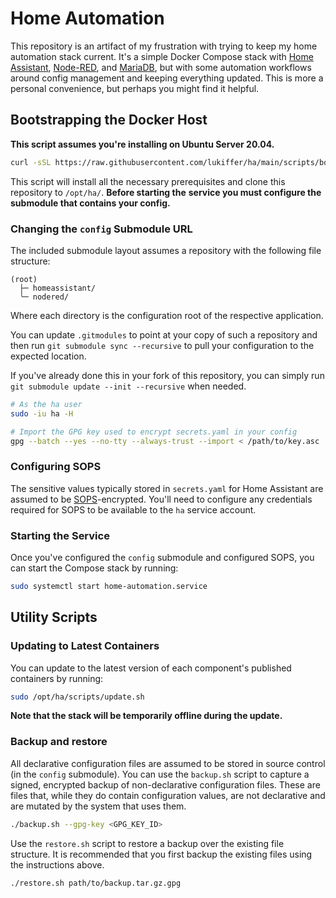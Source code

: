 # Home Automation

This repository is an artifact of my frustration with trying to keep my home automation stack current. It's a simple
Docker Compose stack with [Home Assistant](https://github.com/home-assistant/docker),
[Node-RED](https://github.com/node-red/node-red), and [MariaDB](https://github.com/MariaDB/server), but with some
automation workflows around config management and keeping everything updated. This is more a personal convenience, but
perhaps you might find it helpful.

## Bootstrapping the Docker Host

**This script assumes you're installing on Ubuntu Server 20.04.**

```bash
curl -sSL https://raw.githubusercontent.com/lukiffer/ha/main/scripts/bootstrap.sh | bash
```

This script will install all the necessary prerequisites and clone this repository to `/opt/ha/`. **Before starting the**
**service you must configure the submodule that contains your config.**

### Changing the `config` Submodule URL

The included submodule layout assumes a repository with the following file structure:

```
(root)
  ├─ homeassistant/
  ╰─ nodered/
```

Where each directory is the configuration root of the respective application.

You can update `.gitmodules` to point at your copy of such a repository and then run `git submodule sync --recursive` to
pull your configuration to the expected location.

If you've already done this in your fork of this repository, you can simply run `git submodule update --init --recursive`
when needed.

```bash
# As the ha user
sudo -iu ha -H

# Import the GPG key used to encrypt secrets.yaml in your config
gpg --batch --yes --no-tty --always-trust --import < /path/to/key.asc
```

### Configuring SOPS

The sensitive values typically stored in `secrets.yaml` for Home Assistant are assumed to be
[SOPS](https://github.com/mozilla/sops)-encrypted. You'll need to configure any credentials required for SOPS to be
available to the `ha` service account.

### Starting the Service

Once you've configured the `config` submodule and configured SOPS, you can start the Compose stack by running:

```bash
sudo systemctl start home-automation.service
```

## Utility Scripts

### Updating to Latest Containers

You can update to the latest version of each component's published containers by running:

```bash
sudo /opt/ha/scripts/update.sh
```

**Note that the stack will be temporarily offline during the update.**

### Backup and restore

All declarative configuration files are assumed to be stored in source control (in the `config` submodule). You can use
the `backup.sh` script to capture a signed, encrypted backup of non-declarative configuration files. These are files
that, while they do contain configuration values, are not declarative and are mutated by the system that uses them.

```bash
./backup.sh --gpg-key <GPG_KEY_ID>
```

Use the `restore.sh` script to restore a backup over the existing file structure. It is recommended that you first
backup the existing files using the instructions above.

```bash
./restore.sh path/to/backup.tar.gz.gpg
```
